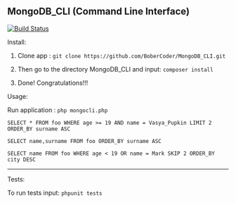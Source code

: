MongoDB_CLI (Command Line Interface)
------------------------------------
[![Build Status](https://travis-ci.org/BoberCoder/MongoDB_CLI.svg?branch=master)](https://travis-ci.org/BoberCoder/MongoDB_CLI)

Install:

1. Clone app : `git clone https://github.com/BoberCoder/MongoDB_CLI.git`
 
2. Then go to the directory MongoDB_CLI and input: `composer install`
        
3. Done! Congratulations!!!

Usage:

Run application : `php mongocli.php`

`SELECT * FROM foo WHERE age >= 19 AND name = Vasya_Pupkin LIMIT 2 ORDER_BY surname ASC`

`SELECT name,surname FROM foo ORDER_BY surname ASC`

`SELECT name FROM foo WHERE age < 19 OR name = Mark SKIP 2 ORDER_BY city DESC`

-----

Tests:

To run tests input: `phpunit tests`

